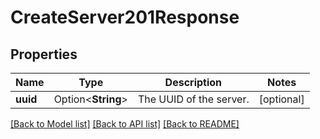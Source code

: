 # CreateServer201Response

## Properties

Name | Type | Description | Notes
------------ | ------------- | ------------- | -------------
**uuid** | Option<**String**> | The UUID of the server. | [optional]

[[Back to Model list]](../README.md#documentation-for-models) [[Back to API list]](../README.md#documentation-for-api-endpoints) [[Back to README]](../README.md)


